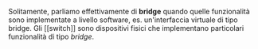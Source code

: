 Solitamente, parliamo effettivamente di __bridge__ quando quelle funzionalità sono implementate a livello software, es. un'interfaccia virtuale di tipo bridge.
Gli [[switch]] sono dispositivi fisici che implementano particolari funzionalità di tipo _bridge_.

